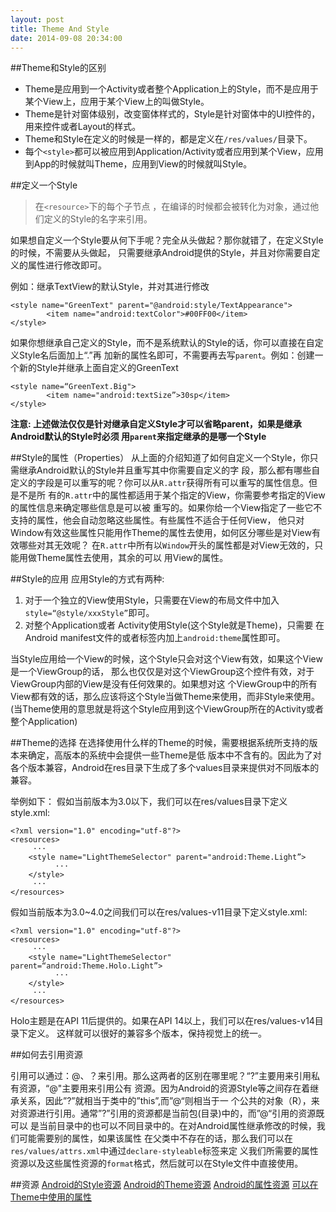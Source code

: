 ```yaml
---
layout: post
title: Theme And Style
date: 2014-09-08 20:34:00
---
```


##Theme和Style的区别
+ Theme是应用到一个Activity或者整个Application上的Style，而不是应用于某个View上，应用于某个View上的叫做Style。
+ Theme是针对窗体级别，改变窗体样式的，Style是针对窗体中的UI控件的，用来控件或者Layout的样式。
+ Theme和Style在定义的时候是一样的，都是定义在`/res/values/`目录下。
+ 每个`<style>`都可以被应用到Application/Activity或者应用到某个View，应用到App的时候就叫Theme，应用到View的时候就叫Style。

##定义一个Style
> 在`<resource>`下的每个子节点 ，在编译的时候都会被转化为对象，通过他们定义的Style的名字来引用。


如果想自定义一个Style要从何下手呢？完全从头做起？那你就错了，在定义Style的时候，不需要从头做起，
只需要继承Android提供的Style，并且对你需要自定义的属性进行修改即可。

例如：继承TextView的默认Style，并对其进行修改

```
<style name="GreenText" parent="@android:style/TextAppearance">
        <item name="android:textColor">#00FF00</item>
</style>

```

如果你想继承自己定义的Style，而不是系统默认的Style的话，你可以直接在自定义Style名后面加上“.”再
加新的属性名即可，不需要再去写`parent`。例如：创建一个新的Style并继承上面自定义的GreenText

```
<style name=“GreenText.Big">
        <item name="android:textSize”>30sp</item>
</style>
```

**注意: 上述做法仅仅是针对继承自定义Style才可以省略parent，如果是继承Android默认的Style时必须
用`parent`来指定继承的是哪一个Style**

##Style的属性（Properties）
从上面的介绍知道了如何自定义一个Style，你只需继承Android默认的Style并且重写其中你需要自定义的字
段，那么都有哪些自定义的字段是可以重写的呢？你可以从`R.attr`获得所有可以重写的属性信息。但是不是所
有的`R.attr`中的属性都适用于某个指定的View，你需要参考指定的View的属性信息来确定哪些信息是可以被
重写的。如果你给一个View指定了一些它不支持的属性，他会自动忽略这些属性。有些属性不适合于任何View，
他只对Window有效这些属性只能用作Theme的属性去使用，如何区分哪些是对View有效哪些对其无效呢？
在`R.attr`中所有以`Window`开头的属性都是对View无效的，只能用做Theme属性去使用，其余的可以
用View的属性。

##Style的应用
应用Style的方式有两种:

1. 对于一个独立的View使用Style，只需要在View的布局文件中加入`style=“@style/xxxStyle”`即可。
2. 对整个Application或者 Activity使用Style(这个Style就是Theme)，只需要
在Android manifest文件的<application>或者<activity>标签内加上`android:theme`属性即可。

当Style应用给一个View的时候，这个Style只会对这个View有效，如果这个View是一个ViewGroup的话，
那么也仅仅是对这个ViewGroup这个控件有效，对于ViewGroup内部的View是没有任何效果的。如果想对这
个ViewGroup中的所有View都有效的话，那么应该将这个Style当做Theme来使用，而非Style来使用。
(当Theme使用的意思就是将这个Style应用到这个ViewGroup所在的Activity或者整个Application)

##Theme的选择
在选择使用什么样的Theme的时候，需要根据系统所支持的版本来确定，高版本的系统中会提供一些Theme是低
版本中不含有的。因此为了对各个版本兼容，Android在res目录下生成了多个values目录来提供对不同版本的
兼容。

举例如下：
假如当前版本为3.0以下，我们可以在res/values目录下定义style.xml:

```
<?xml version="1.0" encoding="utf-8"?>
<resources>
     ···
    <style name="LightThemeSelector" parent="android:Theme.Light”>
          ···
    </style>
     ···
</resources>
```

假如当前版本为3.0~4.0之间我们可以在res/values-v11目录下定义style.xml:

```
<?xml version="1.0" encoding="utf-8"?>
<resources>
     ···
    <style name="LightThemeSelector" parent=“android:Theme.Holo.Light”>
          ···
    </style>
     ···
</resources>
```

Holo主题是在API 11后提供的。如果在API 14以上，我们可以在res/values-v14目录下定义。
这样就可以很好的兼容多个版本，保持视觉上的统一。

##如何去引用资源

引用可以通过：@、？来引用。那么这两者的区别在哪里呢？“?”主要用来引用私有资源，“@"主要用来引用公有
资源。因为Android的资源Style等之间存在着继承关系，因此”?”就相当于类中的”this”,而”@“则相当于一
个公共的对象（R），来对资源进行引用。通常”?”引用的资源都是当前包(目录)中的，而”@“引用的资源既可以
是当前目录中的也可以不同目录中的。在对Android属性继承修改的时候，我们可能需要别的属性，如果该属性
在父类中不存在的话，那么我们可以在`res/values/attrs.xml`中通过`declare-styleable`标签来定
义我们所需要的属性资源以及这些属性资源的`format`格式，然后就可以在Style文件中直接使用。

##资源
[Android的Style资源](https://android.googlesource.com/platform/frameworks/base/+/refs/heads/master/core/res/res/values/styles.xml)
[Android的Theme资源](https://android.googlesource.com/platform/frameworks/base/+/refs/heads/master/core/res/res/values/themes.xml)
[Android的属性资源](http://developer.android.com/reference/android/R.attr.html)
[可以在Theme中使用的属性](http://developer.android.com/reference/android/R.styleable.html#Theme)
